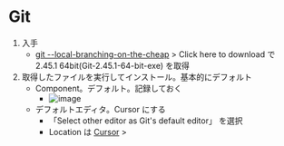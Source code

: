 # Git
1. 入手
    - [git --local-branching-on-the-cheap](https://git-scm.com/download/win) > Click here to download で 2.45.1 64bit(Git-2.45.1-64-bit-exe) を取得
2. 取得したファイルを実行してインストール。基本的にデフォルト
    - Component。デフォルト。記録しておく
      - ![image](https://github.com/kkt0116/til/assets/97575675/703a1e7c-bc6c-4ec7-a9d1-b9b3e06ce8bd)
    - デフォルトエディタ。Cursor にする
      - 「Select other editor as Git's default editor」 を選択
      - Location は [Cursor](./Cursor.md) > 
